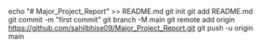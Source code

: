 echo "# Major_Project_Report" >> README.md
git init
git add README.md
git commit -m "first commit"
git branch -M main
git remote add origin https://github.com/sahilbhise09/Major_Project_Report.git
git push -u origin main
